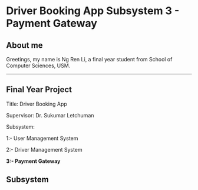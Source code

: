 # Driver Booking App Subsystem 3 - Payment Gateway

## About me

Greetings, my name is Ng Ren Li, a final year student from School of Computer Sciences, USM.

--------------------------------------------------------------------------------------------
## Final Year Project

Title: Driver Booking App

Supervisor: Dr. Sukumar Letchuman

Subsystem:

1:- User Management System

2:- Driver Management System

**3:- Payment Gateway**

## Subsystem
